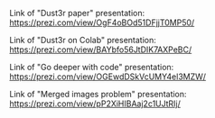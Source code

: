 Link of "Dust3r paper" presentation: https://prezi.com/view/OgF4oBOd51DFjjT0MP50/

Link of "Dust3r on Colab" presentation: https://prezi.com/view/BAYbfo56JtDIK7AXPeBC/

Link of "Go deeper with code" presentation: https://prezi.com/view/OGEwdDSkVcUMY4el3MZW/

Link of "Merged images problem" presentation: https://prezi.com/view/pP2XiHIBAaj2c1UJtRIj/
